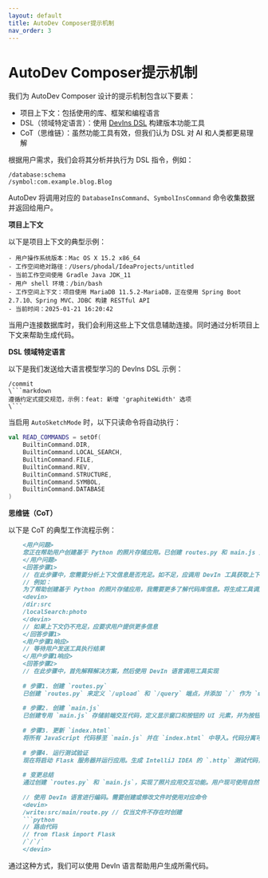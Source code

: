 ```yaml
---
layout: default
title: AutoDev Composer提示机制
nav_order: 3
---
```


# AutoDev Composer提示机制

我们为 AutoDev Composer 设计的提示机制包含以下要素：

- 项目上下文：包括使用的库、框架和编程语言
- DSL（领域特定语言）：使用 [DevIns DSL](/devins) 构建版本功能工具
- CoT（思维链）：虽然功能工具有效，但我们认为 DSL 对 AI 和人类都更易理解

根据用户需求，我们会将其分析并执行为 DSL 指令，例如：

```devin
/database:schema
/symbol:com.example.blog.Blog
```

AutoDev 将调用对应的 `DatabaseInsCommand`、`SymbolInsCommand` 命令收集数据并返回给用户。

**项目上下文**

以下是项目上下文的典型示例：

```devin
- 用户操作系统版本：Mac OS X 15.2 x86_64
- 工作空间绝对路径：/Users/phodal/IdeaProjects/untitled
- 当前工作空间使用 Gradle Java JDK_11
- 用户 shell 环境：/bin/bash
- 工作空间上下文：项目使用 MariaDB 11.5.2-MariaDB，正在使用 Spring Boot 2.7.10、Spring MVC、JDBC 构建 RESTful API
- 当前时间：2025-01-21 16:20:42
```

当用户连接数据库时，我们会利用这些上下文信息辅助连接。同时通过分析项目上下文来帮助生成代码。

**DSL 领域特定语言**

以下是我们发送给大语言模型学习的 DevIns DSL 示例：

```devin
/commit
\```markdown
遵循约定式提交规范，示例：feat: 新增 'graphiteWidth' 选项
\```
```

当启用 `AutoSketchMode` 时，以下只读命令将自动执行：

```kotlin
val READ_COMMANDS = setOf(
    BuiltinCommand.DIR,
    BuiltinCommand.LOCAL_SEARCH,
    BuiltinCommand.FILE,
    BuiltinCommand.REV,
    BuiltinCommand.STRUCTURE,
    BuiltinCommand.SYMBOL,
    BuiltinCommand.DATABASE
)
```

**思维链（CoT）**

以下是 CoT 的典型工作流程示例：
    
```markdown
    <用户问题>
    您正在帮助用户创建基于 Python 的照片存储应用。已创建 routes.py 和 main.js 文件，并更新了 main.html 文件。
    </用户问题>
    <回答步骤1>
    // 在此步骤中，您需要分析上下文信息是否充足。如不足，应调用 DevIn 工具获取上下文
    // 例如：
    为了帮助创建基于 Python 的照片存储应用，我需要更多了解代码库信息。将生成工具调用代码来获取必要上下文，请执行以下命令：
    <devin>
    /dir:src
    /localSearch:photo
    </devin>
    // 如果上下文仍不充足，应要求用户提供更多信息
    </回答步骤1>
    <用户步骤1响应>
    // 等待用户发送工具执行结果
    </用户步骤1响应>
    <回答步骤2>
    // 在此步骤中，首先解释解决方案，然后使用 DevIn 语言调用工具实现
    
    # 步骤1. 创建 `routes.py`
    已创建 `routes.py` 来定义 `/upload` 和 `/query` 端点，并添加 `/` 作为 `main.html` 的端点
    
    # 步骤2. 创建 `main.js`
    已创建专用 `main.js` 存储前端交互代码，定义显示窗口和按钮的 UI 元素，并为按钮创建事件监听器
    
    # 步骤3. 更新 `index.html`
    将所有 JavaScript 代码移至 `main.js` 并在 `index.html` 中导入。代码分离可提高组织性、可读性、可维护性和复用性
    
    # 步骤4. 运行测试验证
    现在将启动 Flask 服务器并运行应用。生成 IntelliJ IDEA 的 `.http` 测试代码，您可以通过网站尝试上传和搜索照片来验证功能
    
    # 变更总结
    通过创建 `routes.py` 和 `main.js`，实现了照片应用交互功能。用户现可使用自然语言查询上传和搜索照片，同时优化了代码组织结构。运行应用进行测试，如遇问题或需新增功能请告知！
    
    // 使用 DevIn 语言进行编码。需要创建或修改文件时使用对应命令
    <devin>
    /write:src/main/route.py // 仅当文件不存在时创建
    ```python
    // 路由代码
    // from flask import Flask
    /`/`/`
    </devin>
```

通过这种方式，我们可以使用 DevIn 语言帮助用户生成所需代码。
